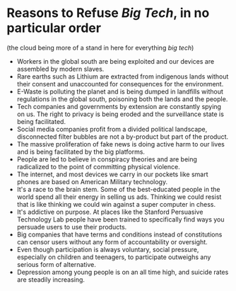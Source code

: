 # Reasons to Refuse *Big Tech*, in no particular order

(the cloud being more of a stand in here for everything *big tech*)

- Workers in the global south are being exploited and our devices are assembled by modern slaves.
- Rare earths such as Lithium are extracted from indigenous lands without their consent and unaccounted for consequences for the environment.
- E-Waste is polluting the planet and is being dumped in landfills without regulations in the global south, poisoning both the lands and the people.
- Tech companies and governments by extension are constantly spying on us. The right to privacy is being eroded and the surveillance state is being facilitated.
- Social media companies profit from a divided political landscape, disconnected filter bubbles are not a by-product but part of the product.
- The massive proliferation of fake news is doing active harm to our lives and is being facilitated by the big platforms.
- People are led to believe in conspiracy theories and are being radicalized to the point of committing physical violence.
- The internet, and most devices we carry in our pockets like smart phones are based on American Military technology.
- It's a race to the brain stem. Some of the best-educated people in the world spend all their energy in selling us ads. Thinking we could resist that is like thinking we could win against a super computer in chess.
- It's addictive on purpose. At places like the Stanford Persuasive Technology Lab people have been trained to specifically find ways you persuade users to use their products.
- Big companies that have terms and conditions instead of constitutions can censor users without any form of accountability or oversight.
- Even though participation is always voluntary, social pressure, especially on children and teenagers, to participate outweighs any serious form of alternative.
- Depression among young people is on an all time high, and suicide rates are steadily increasing.

